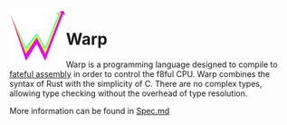 <img src="https://raw.githubusercontent.com/commonkestrel/warp/main/misc/warp-logo.svg?sanitize=true" alt="Warp logo" width="100" align="left">

# Warp

Warp is a programming language designed to compile to [fateful assembly](https://github.com/commonkestrel/fateful)
in order to control the f8ful CPU.
Warp combines the syntax of Rust with the simplicity of C.
There are no complex types, allowing type checking without the overhead of type resolution.

More information can be found in [Spec.md](./Spec.md)
